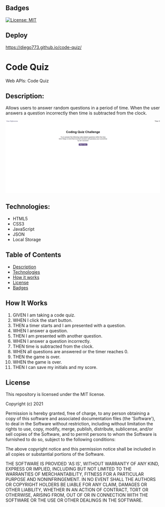 ## Badges

[![License: MIT](https://img.shields.io/badge/License-MIT-yellow.svg)](https://opensource.org/licenses/MIT)

## Deploy

https://diego773.github.io/code-quiz/

# Code Quiz

Web APIs: Code Quiz

## Description:

Allows users to answer random questions in a period of time. When the user answers a question incorrectly then time is subtracted from the clock.

![Code Quiz Demo](./assets/video/code-quiz-demo.gif)

## Technologies:

- HTML5
- CSS3
- JavaScript
- JSON
- Local Storage

## Table of Contents

- [Description](#description)
- [Technologies](#topics)
- [How it works](#howitworks)
- [License](#license)
- [Badges](#badges)

## How It Works

1. GIVEN I am taking a code quiz.
2. WHEN I click the start button.
3. THEN a timer starts and I am presented with a question.
4. WHEN I answer a question.
5. THEN I am presented with another question.
6. WHEN I answer a question incorrectly.
7. THEN time is subtracted from the clock.
8. WHEN all questions are answered or the timer reaches 0.
9. THEN the game is over.
10. WHEN the game is over.
11. THEN I can save my initials and my score.

## License

This repository is licensed under the MIT license.

Copyright (c) 2021

Permission is hereby granted, free of charge, to any person obtaining a copy of this software and associated documentation files (the 'Software'), to deal in the Software without restriction, including without limitation the rights to use, copy, modify, merge, publish, distribute, sublicense, and/or sell copies of the Software, and to permit persons to whom the Software is furnished to do so, subject to the following conditions:

The above copyright notice and this permission notice shall be included in all copies or substantial portions of the Software.

THE SOFTWARE IS PROVIDED 'AS IS', WITHOUT WARRANTY OF ANY KIND, EXPRESS OR IMPLIED, INCLUDING BUT NOT LIMITED TO THE WARRANTIES OF MERCHANTABILITY, FITNESS FOR A PARTICULAR PURPOSE AND NONINFRINGEMENT. IN NO EVENT SHALL THE AUTHORS OR COPYRIGHT HOLDERS BE LIABLE FOR ANY CLAIM, DAMAGES OR OTHER LIABILITY, WHETHER IN AN ACTION OF CONTRACT, TORT OR OTHERWISE, ARISING FROM, OUT OF OR IN CONNECTION WITH THE SOFTWARE OR THE USE OR OTHER DEALINGS IN THE SOFTWARE.
